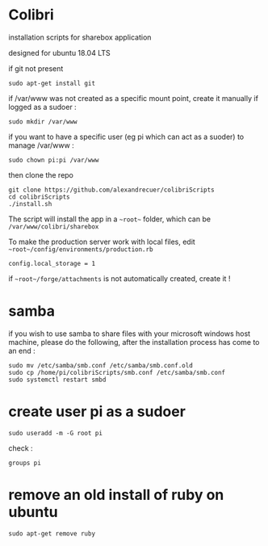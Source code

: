 # Colibri

installation scripts for sharebox application

designed for ubuntu 18.04 LTS

if git not present
```
sudo apt-get install git
```

if /var/www was not created as a specific mount point, create it manually
if logged as a sudoer :
```
sudo mkdir /var/www
```
if you want to have a specific user (eg pi which can act as a suoder) to manage /var/www :
```
sudo chown pi:pi /var/www
```

then clone the repo
```
git clone https://github.com/alexandrecuer/colibriScripts
cd colibriScripts
./install.sh
```
The script will install the app in a `~root~` folder, which can be `/var/www/colibri/sharebox`

To make the production server work with local files, edit `~root~/config/environments/production.rb`

```
config.local_storage = 1
```
if `~root~/forge/attachments` is not automatically created, create it !



# samba

if you wish to use samba to share files with your microsoft windows host machine, please do the following, after the installation process has come to an end :

```
sudo mv /etc/samba/smb.conf /etc/samba/smb.conf.old
sudo cp /home/pi/colibriScripts/smb.conf /etc/samba/smb.conf
sudo systemctl restart smbd
```
# create user pi as a sudoer

```
sudo useradd -m -G root pi
```
check :

```
groups pi
```
# remove an old install of ruby on ubuntu

```
sudo apt-get remove ruby

```
